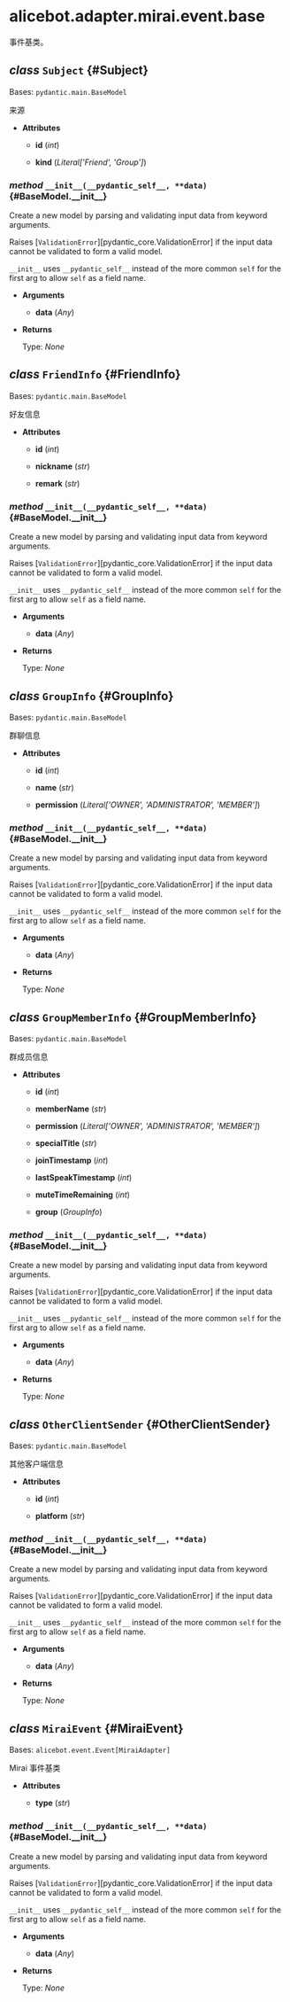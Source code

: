 # alicebot.adapter.mirai.event.base

事件基类。

## _class_ `Subject` {#Subject}

Bases: `pydantic.main.BaseModel`

来源

- **Attributes**

  - **id** (_int_)

  - **kind** (_Literal\['Friend', 'Group'\]_)

### _method_ `__init__(__pydantic_self__, **data)` {#BaseModel.\_\_init\_\_}

Create a new model by parsing and validating input data from keyword arguments.

Raises [`ValidationError`][pydantic_core.ValidationError] if the input data cannot be
validated to form a valid model.

`__init__` uses `__pydantic_self__` instead of the more common `self` for the first arg to
allow `self` as a field name.

- **Arguments**

  - **data** (_Any_)

- **Returns**

  Type: _None_

## _class_ `FriendInfo` {#FriendInfo}

Bases: `pydantic.main.BaseModel`

好友信息

- **Attributes**

  - **id** (_int_)

  - **nickname** (_str_)

  - **remark** (_str_)

### _method_ `__init__(__pydantic_self__, **data)` {#BaseModel.\_\_init\_\_}

Create a new model by parsing and validating input data from keyword arguments.

Raises [`ValidationError`][pydantic_core.ValidationError] if the input data cannot be
validated to form a valid model.

`__init__` uses `__pydantic_self__` instead of the more common `self` for the first arg to
allow `self` as a field name.

- **Arguments**

  - **data** (_Any_)

- **Returns**

  Type: _None_

## _class_ `GroupInfo` {#GroupInfo}

Bases: `pydantic.main.BaseModel`

群聊信息

- **Attributes**

  - **id** (_int_)

  - **name** (_str_)

  - **permission** (_Literal\['OWNER', 'ADMINISTRATOR', 'MEMBER'\]_)

### _method_ `__init__(__pydantic_self__, **data)` {#BaseModel.\_\_init\_\_}

Create a new model by parsing and validating input data from keyword arguments.

Raises [`ValidationError`][pydantic_core.ValidationError] if the input data cannot be
validated to form a valid model.

`__init__` uses `__pydantic_self__` instead of the more common `self` for the first arg to
allow `self` as a field name.

- **Arguments**

  - **data** (_Any_)

- **Returns**

  Type: _None_

## _class_ `GroupMemberInfo` {#GroupMemberInfo}

Bases: `pydantic.main.BaseModel`

群成员信息

- **Attributes**

  - **id** (_int_)

  - **memberName** (_str_)

  - **permission** (_Literal\['OWNER', 'ADMINISTRATOR', 'MEMBER'\]_)

  - **specialTitle** (_str_)

  - **joinTimestamp** (_int_)

  - **lastSpeakTimestamp** (_int_)

  - **muteTimeRemaining** (_int_)

  - **group** (_GroupInfo_)

### _method_ `__init__(__pydantic_self__, **data)` {#BaseModel.\_\_init\_\_}

Create a new model by parsing and validating input data from keyword arguments.

Raises [`ValidationError`][pydantic_core.ValidationError] if the input data cannot be
validated to form a valid model.

`__init__` uses `__pydantic_self__` instead of the more common `self` for the first arg to
allow `self` as a field name.

- **Arguments**

  - **data** (_Any_)

- **Returns**

  Type: _None_

## _class_ `OtherClientSender` {#OtherClientSender}

Bases: `pydantic.main.BaseModel`

其他客户端信息

- **Attributes**

  - **id** (_int_)

  - **platform** (_str_)

### _method_ `__init__(__pydantic_self__, **data)` {#BaseModel.\_\_init\_\_}

Create a new model by parsing and validating input data from keyword arguments.

Raises [`ValidationError`][pydantic_core.ValidationError] if the input data cannot be
validated to form a valid model.

`__init__` uses `__pydantic_self__` instead of the more common `self` for the first arg to
allow `self` as a field name.

- **Arguments**

  - **data** (_Any_)

- **Returns**

  Type: _None_

## _class_ `MiraiEvent` {#MiraiEvent}

Bases: `alicebot.event.Event[MiraiAdapter]`

Mirai 事件基类

- **Attributes**

  - **type** (_str_)

### _method_ `__init__(__pydantic_self__, **data)` {#BaseModel.\_\_init\_\_}

Create a new model by parsing and validating input data from keyword arguments.

Raises [`ValidationError`][pydantic_core.ValidationError] if the input data cannot be
validated to form a valid model.

`__init__` uses `__pydantic_self__` instead of the more common `self` for the first arg to
allow `self` as a field name.

- **Arguments**

  - **data** (_Any_)

- **Returns**

  Type: _None_
